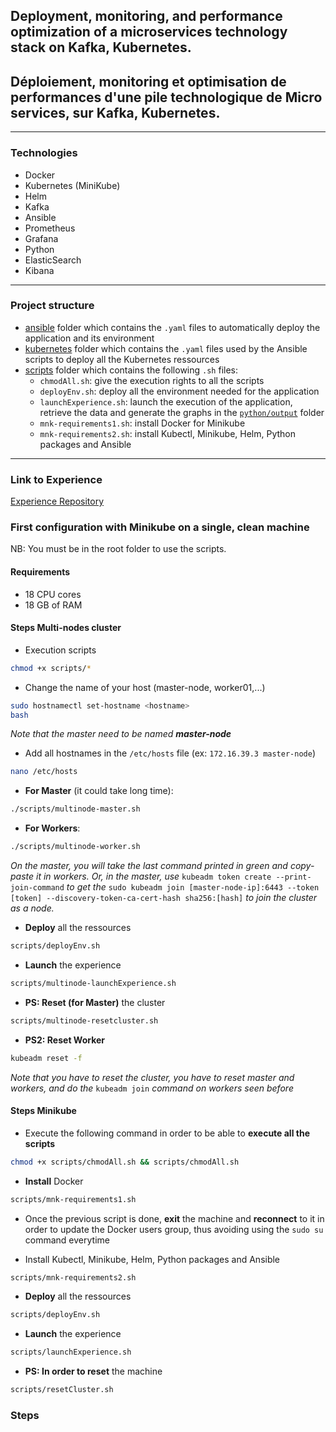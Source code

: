 ## Deployment, monitoring, and performance optimization of a microservices technology stack on Kafka, Kubernetes.
## Déploiement, monitoring et optimisation de performances d'une pile technologique de Micro services, sur Kafka, Kubernetes.

---

### Technologies
- Docker
- Kubernetes (MiniKube)
- Helm
- Kafka
- Ansible
- Prometheus
- Grafana
- Python
- ElasticSearch
- Kibana

---

### Project structure
- [ansible](https://github.com/fatimazahraelaaziz/Deployment/tree/master/ansible) folder which contains the `.yaml` files to automatically deploy the application and its environment
- [kubernetes](https://github.com/fatimazahraelaaziz/Deployment/tree/master/kubernetes) folder which contains the `.yaml` files used by the Ansible scripts to deploy all the Kubernetes ressources
- [scripts](https://github.com/fatimazahraelaaziz/Deployment/tree/master/scripts) folder which contains the following `.sh` files:
  - `chmodAll.sh`: give the execution rights to all the scripts
  - `deployEnv.sh`: deploy all the environment needed for the application
  - `launchExperience.sh`: launch the execution of the application, retrieve the data and generate the graphs in the [`python/output`](https://github.com/fatimazahraelaaziz/Deployment/tree/master/python/output) folder
  - `mnk-requirements1.sh`: install Docker for Minikube
  - `mnk-requirements2.sh`: install Kubectl, Minikube, Helm, Python packages and Ansible

---

### Link to Experience
[Experience Repository](https://github.com/fatimazahraelaaziz/Experience/tree/main)

 
### First configuration with Minikube on a single, clean machine
NB: You must be in the root folder to use the scripts.

#### Requirements
- 18 CPU cores
- 18 GB of RAM

#### Steps Multi-nodes cluster
- Execution scripts
```bash
chmod +x scripts/*
```
- Change the name of your host (master-node, worker01,...)
```bash
sudo hostnamectl set-hostname <hostname>
bash
```
*Note that the master need to be named **master-node***
- Add all hostnames in the `/etc/hosts` file (ex: `172.16.39.3 master-node`)
```bash
nano /etc/hosts
```
- **For Master** (it could take long time):
```bash
./scripts/multinode-master.sh
```
- **For Workers**:
```bash
./scripts/multinode-worker.sh
```
*On the master, you will take the last command printed in green and copy-paste it in workers. Or, in the master, use* `kubeadm token create --print-join-command` *to get the* `sudo kubeadm join [master-node-ip]:6443 --token [token] --discovery-token-ca-cert-hash sha256:[hash]` *to join the cluster as a node.*

- **Deploy** all the ressources
```bash
scripts/deployEnv.sh
```

- **Launch** the experience
```bash
scripts/multinode-launchExperience.sh
```
- **PS: Reset (for Master)** the cluster
```bash
scripts/multinode-resetcluster.sh
```
- **PS2: Reset Worker**
```bash
kubeadm reset -f
```
*Note that you have to reset the cluster, you have to reset master and workers, and do the* `kubeadm join` *command on workers seen before*


#### Steps Minikube

- Execute the following command in order to be able to **execute all the scripts**
```bash
chmod +x scripts/chmodAll.sh && scripts/chmodAll.sh
```
- **Install** Docker
```bash
scripts/mnk-requirements1.sh
```
- Once the previous script is done, **exit** the machine and **reconnect** to it in order to update the Docker users group, thus avoiding using the `sudo su` command everytime


- Install Kubectl, Minikube, Helm, Python packages and Ansible
```bash
scripts/mnk-requirements2.sh
```
- **Deploy** all the ressources
```bash
scripts/deployEnv.sh
```

- **Launch** the experience
```bash
scripts/launchExperience.sh
```
- **PS: In order to reset** the machine
```bash
scripts/resetCluster.sh
```
### Steps